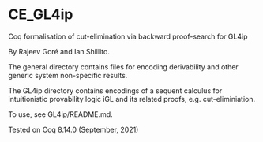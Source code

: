 # CE_GL4ip
Coq formalisation of cut-elimination via backward proof-search for GL4ip

By Rajeev Goré and Ian Shillito.

The general directory contains files for encoding derivability and other generic system non-specific results.

The GL4ip directory contains encodings of a sequent calculus for intuitionistic provability logic iGL and its related proofs, e.g. cut-eliminiation.

To use, see GL4ip/README.md.

Tested on Coq 8.14.0 (September, 2021)
